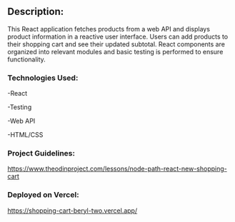 ## Description:

This React application fetches products from a web API and displays product information in a reactive user interface. Users can add products to their shopping cart and see their updated subtotal. React components are organized into relevant modules and basic testing is performed to ensure functionality.

### Technologies Used:

-React

-Testing

-Web API

-HTML/CSS

### Project Guidelines:

https://www.theodinproject.com/lessons/node-path-react-new-shopping-cart

### Deployed on Vercel:

https://shopping-cart-beryl-two.vercel.app/
